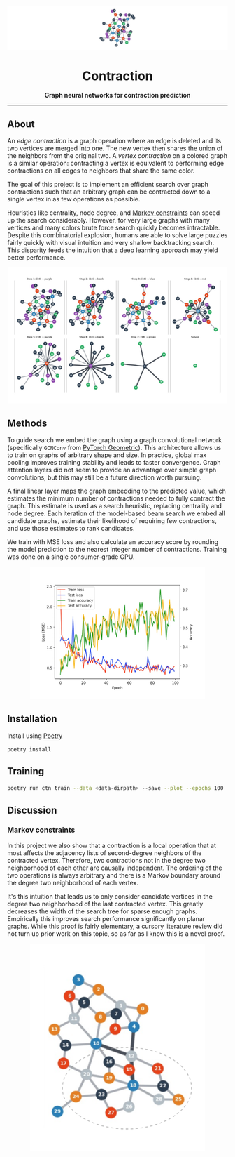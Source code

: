 <div align="center">
  <img src="assets/graph-banner.png">
  <h1>Contraction</h1>

  <p>
    <strong>Graph neural networks for contraction prediction</strong>
  </p>

  <hr />
</div>

## About

An _edge contraction_ is a graph operation where an edge is deleted and its two vertices are merged into one. The new vertex then shares the union of the neighbors from the original two. A _vertex contraction_ on a colored graph is a similar operation: contracting a vertex is equivalent to performing edge contractions on all edges to neighbors that share the same color.

The goal of this project is to implement an efficient search over graph contractions such that an arbitrary graph can be contracted down to a single vertex in as few operations as possible.

Heuristics like centrality, node degree, and [Markov constraints](#Markov-Constraints) can speed up the search considerably. However, for very large graphs with many vertices and many colors brute force search quickly becomes intractable. Despite this combinatorial explosion, humans are able to solve large puzzles fairly quickly with visual intuition and very shallow backtracking search. This disparity feeds the intuition that a deep learning approach may yield better performance.

<div align="center">
  <img src="assets/contraction.png" width="500">
</div>

## Methods

To guide search we embed the graph using a graph convolutional network (specifically `GCNConv` from [PyTorch Geometric](https://pytorch-geometric.readthedocs.io)). This architecture allows us to train on graphs of arbitrary shape and size. In practice, global max pooling improves training stability and leads to faster convergence. Graph attention layers did not seem to provide an advantage over simple graph convolutions, but this may still be a future direction worth pursuing.

A final linear layer maps the graph embedding to the predicted value, which estimates the minimum number of contractions needed to fully contract the graph. This estimate is used as a search heuristic, replacing centrality and node degree. Each iteration of the model-based beam search we embed all candidate graphs, estimate their likelihood of requiring few contractions, and use those estimates to rank candidates.

We train with MSE loss and also calculate an accuracy score by rounding the model prediction to the nearest integer number of contractions. Training was done on a single consumer-grade GPU.

<div align="center">
  <img src="assets/loss-curve.png" width="400">
</div>

## Installation

Install using [Poetry](https://python-poetry.org/)

```bash
poetry install
```

## Training

```bash
poetry run ctn train --data <data-dirpath> --save --plot --epochs 100
```

## Discussion

### Markov constraints

In this project we also show that a contraction is a local operation that at most affects the adjacency lists of second-degree neighbors of the contracted vertex. Therefore, two contractions not in the degree two neighborhood of each other are causally independent. The ordering of the two operations is always arbitrary and there is a Markov boundary around the degree two neighborhood of each vertex.

It's this intuition that leads us to only consider candidate vertices in the degree two neighborhood of the last contracted vertex. This greatly decreases the width of the search tree for sparse enough graphs. Empirically this improves search performance significantly on planar graphs. While this proof is fairly elementary, a cursory literature review did not turn up prior work on this topic, so as far as I know this is a novel proof.

<div align="center">
  <img src="assets/markov-boundary.png" width="400">
</div>

